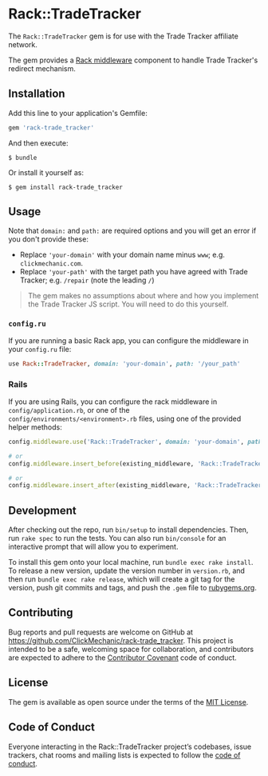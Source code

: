 # Rack::TradeTracker

The `Rack::TradeTracker` gem is for use with the Trade Tracker affiliate network.

The gem provides a [Rack middleware](http://guides.rubyonrails.org/rails_on_rack.html) component to handle Trade Tracker's redirect mechanism.

## Installation

Add this line to your application's Gemfile:

```ruby
gem 'rack-trade_tracker'
```

And then execute:

    $ bundle

Or install it yourself as:

    $ gem install rack-trade_tracker

## Usage

Note that `domain:` and `path:` are required options and you will get an error if you don't provide these:
- Replace `'your-domain'` with your domain name minus `www`; e.g. `clickmechanic.com`.
- Replace `'your-path'` with the target path you have agreed with Trade Tracker; e.g. `/repair` (note the leading `/`)

> The gem makes no assumptions about where and how you implement the Trade Tracker JS script.  You will need to do this yourself.

### `config.ru`
If you are running a basic Rack app, you can configure the middleware in your `config.ru` file:
```ruby
use Rack::TradeTracker, domain: 'your-domain', path: '/your_path'
```

### Rails
If you are using Rails, you can configure the rack middleware in `config/application.rb`, or one of the `config/environments/<environment>.rb` files, using one of the provided helper methods:
```Ruby
config.middleware.use('Rack::TradeTracker', domain: 'your-domain', path: 'your-path')

# or
config.middleware.insert_before(existing_middleware, 'Rack::TradeTracker', domain: 'your-domain', path: 'your-path')

# or
config.middleware.insert_after(existing_middleware, 'Rack::TradeTracker', domain: 'your-domain', path: 'your-path')
```



## Development

After checking out the repo, run `bin/setup` to install dependencies. Then, run `rake spec` to run the tests. You can also run `bin/console` for an interactive prompt that will allow you to experiment.

To install this gem onto your local machine, run `bundle exec rake install`. To release a new version, update the version number in `version.rb`, and then run `bundle exec rake release`, which will create a git tag for the version, push git commits and tags, and push the `.gem` file to [rubygems.org](https://rubygems.org).

## Contributing

Bug reports and pull requests are welcome on GitHub at https://github.com/ClickMechanic/rack-trade_tracker. This project is intended to be a safe, welcoming space for collaboration, and contributors are expected to adhere to the [Contributor Covenant](http://contributor-covenant.org) code of conduct.

## License

The gem is available as open source under the terms of the [MIT License](http://opensource.org/licenses/MIT).

## Code of Conduct

Everyone interacting in the Rack::TradeTracker project’s codebases, issue trackers, chat rooms and mailing lists is expected to follow the [code of conduct](https://github.com/ClickMechanic/rack-trade_tracker/blob/master/CODE_OF_CONDUCT.md).
